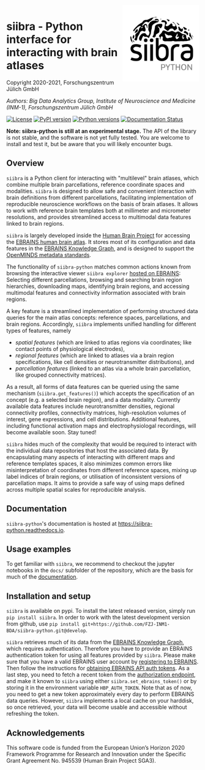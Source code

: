 <img align="right" src="https://raw.githubusercontent.com/FZJ-INM1-BDA/siibra-python/main/images/siibra-python.jpeg" width="200">

# siibra - Python interface for interacting with brain atlases 

Copyright 2020-2021, Forschungszentrum Jülich GmbH 

*Authors: Big Data Analytics Group, Institute of Neuroscience and Medicine (INM-1), Forschungszentrum Jülich GmbH*

[![License](https://img.shields.io/badge/License-Apache%202.0-blue.svg)](https://opensource.org/licenses/Apache-2.0)
[![PyPI version](https://badge.fury.io/py/siibra.svg)](https://pypi.org/project/siibra/)
[![Python versions](https://img.shields.io/pypi/pyversions/siibra.svg)](https://pypi.python.org/pypi/siibra)
[![Documentation Status](https://readthedocs.org/projects/siibra-python/badge/?version=latest)](https://siibra-python.readthedocs.io/en/latest/?badge=latest)


**Note: siibra-python is still at an experimental stage.** The API of the library is not stable, and the software is not yet fully tested. You are welcome to install and test it, but be aware that you will likely encounter bugs.


## Overview
<!--- Please keep this at line 19, or adjust the line skip in docs/readme.rst accordingly -->


`siibra` is a Python client for interacting with "multilevel" brain atlases, which combine multiple brain parcellations, reference coordinate spaces and modalities. 
`siibra` is designed to allow safe and convenient interaction with brain definitions from different parcellations, facilitating implementation of reproducible neuroscience workflows on the basis of brain atlases. It allows to work with reference brain templates both at millimeter and micrometer resolutions, and provides streamlined access to multimodal data features linked to brain regions. 

`siibra` is largely developed inside the [Human Brain Project](https://humanbrainproject.eu) for accessing the [EBRAINS human brain atlas](https://ebrains.eu/service/human-brain-atlas). 
It stores most of its configuration and data features in the [EBRAINS Knowledge Graph](https://kg.ebrains.eu), and is designed to support the [OpenMINDS metadata standards](https://github.com/HumanBrainProject/openMINDS_SANDS).

The functionality of `siibra-python` matches common actions known from browsing the interactive viewer `siibra explorer` [hosted on EBRAINS](https://atlases.ebrains.eu/viewer): 
Selecting different parcellations, browsing and searching brain region hierarchies, downloading maps, identifying brain regions, and accessing multimodal features and connectivity information associated with brain regions.

A key feature is a streamlined implementation of performing structured data queries for the main atlas concepts: reference spaces, parcellations, and brain regions. 
Accordingly, `siibra` implements unified handling for different types of features, namely

 - *spatial features* (which are linked to atlas regions via coordinates; like contact points of physiological electrodes), 
 - *regional features* (which are linked to atlases via a brain region specifications, like cell densities or neurotransmitter distributions), and 
 - *parcellation features* (linked to an atlas via a whole brain parcellation, like grouped connectivity matrices). 

As a result, all forms of data features can be queried using the same mechanism (`siibra.get_features()`) which accepts the specification of an concept (e.g. a selected brain region), and a data modality.
Currently available data features include neurotransmitter densities, regional connectivity profiles, connectivity matrices, high-resolution volumes of interest, gene expressions, and cell distributions. 
Additional features, including functional activation maps and electrophysiologal recordings, will become available soon.
Stay tuned!

`siibra` hides much of the complexity that would be required to interact with the individual data repositories that host the associated data.
By encapsulating many aspects of interacting with different maps and reference templates spaces, it also minimizes common errors like misinterpretation of coordinates from different reference spaces, mixing up label indices of brain regions, or utilisation of inconsistent versions of parcellation maps. 
It aims to provide a safe way of using maps defined across multiple spatial scales for reproducible analysis. 

## Documentation

`siibra-python`'s documentation is hosted at https://siibra-python.readthedocs.io.

## Usage examples

To get familiar with `siibra`, we recommend to checkout the jupyter notebooks in the `docs/` subfolder of the repository, which are the basis for much of the [documentation](https://siibra-python.readthedocs.io).


## Installation and setup

`siibra` is available on pypi. To install the latest released version, simply run `pip install siibra`. In order to work with the latest development version from github, use `pip install git+https://github.com/FZJ-INM1-BDA/siibra-python.git@develop`.

`siibra` retrieves much of its data from the [EBRAINS Knowledge Graph](https://kg.ebrains.eu), which requires authentication. 
Therefore you have to provide an EBRAINS authentication token for using all features provided by `siibra`.
Please make sure that you have a valid EBRAINS user account by [registering to EBRAINS](https://ebrains.eu/register/). 
Then follow the instructions for [obtaining EBRAINS API auth tokens](https://kg.ebrains.eu/develop.html).
As a last step, you need to fetch a recent token from the [authorization endpoint](https://nexus-iam.humanbrainproject.org/v0/oauth2/authorize), and make it known to `siibra` using either `siibra.set_ebrains_token()` or by storing it in the environment variable `HBP_AUTH_TOKEN`.  Note that as of now, you need to get a new token approximately every day to perform EBRAINS data queries. However, `siibra` implements a local cache on your harddisk, so once retrieved, your data will become usable and accessible without refreshing the token.


## Acknowledgements

This software code is funded from the European Union’s Horizon 2020 Framework
Programme for Research and Innovation under the Specific Grant Agreement No.
945539 (Human Brain Project SGA3).
